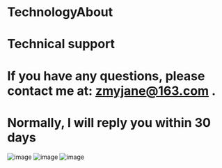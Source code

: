 # TechnologyAbout
# Technical support
# If you have any questions, please contact me at: zmyjane@163.com . 
# Normally, I will reply you within 30 days
![image](https://github.com/JaneMayan/TechnologyAbout/blob/master/image/screen1.png)
![image](https://github.com/JaneMayan/TechnologyAbout/blob/master/image/screen2.png)
![image](https://github.com/JaneMayan/TechnologyAbout/blob/master/image/screen3.png)
